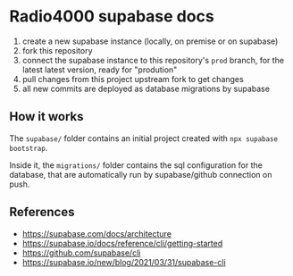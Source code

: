 # Radio4000 supabase docs

1. create a new supabase instance (locally, on premise or on supabase)
2. fork this repository
3. connect the supabase instance to this repository's `prod` branch,
   for the latest latest version, ready for "prodution"
4. pull changes from this project upstream fork to get changes
5. all new commits are deployed as database migrations by supabase

## How it works

The `supabase/` folder contains an initial project created with `npx
supabase bootstrap`.

Inside it, the `migrations/` folder contains the sql configuration for
the database, that are automatically run by supabase/github connection
on push.

## References

- https://supabase.com/docs/architecture
- https://supabase.io/docs/reference/cli/getting-started
- https://github.com/supabase/cli
- https://supabase.io/new/blog/2021/03/31/supabase-cli
